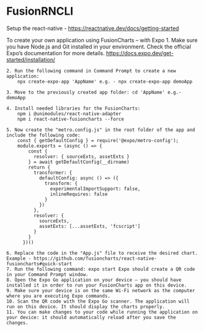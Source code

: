 # FusionRNCLI
Setup the react-native - https://reactnative.dev/docs/getting-started

To create your own application using FusionCharts – with Expo
		1. Make sure you have Node.js and Git installed in your environment. Check the official Expo’s documentation for more details.
		https://docs.expo.dev/get-started/installation/
  
	2. Run the following command in Command Prompt to create a new application:
		npx create-expo-app 'AppName' e.g. - npx create-expo-app demoApp	
  
	3. Move to the previously created app folder: cd 'AppName' e.g.- demoApp
 
	4. Install needed libraries for the FusionCharts:
		npm i @unimodules/react-native-adapter
		npm i react-native-fusioncharts --force	
  
	5. Now create the "metro.config.js" in the root folder of the app and include the following code:
		const { getDefaultConfig } = require('@expo/metro-config');
		module.exports = (async () => {
			const {
			  resolver: { sourceExts, assetExts }
			} = await getDefaultConfig(__dirname)
			return {
			  transformer: {
				defaultConfig: async () => ({
				  transform: {
					experimentalImportSupport: false,
					inlineRequires: false
				  }
				})
			  },
			  resolver: {
				sourceExts,
				assetExts: [...assetExts, 'fcscript']
			  }
			}
		  })()
		  
	6. Replace the code in the "App.js" file to receive the desired chart. Example - https://github.com/fusioncharts/react-native-fusioncharts#quick-start
	7. Run the following command: expo start Expo should create a QR code in your Command Prompt window.
	8. Open the Expo Go application on your device – you should have installed it in order to run your FusionCharts app on this device.
	9. Make sure your device is on the same Wi-Fi network as the computer where you are executing Expo commands.
	10. Scan the QR code with the Expo Go scanner. The application will run on this device. It should display the charts properly.
	11. You can make changes to your code while running the application on your device: it should automatically reload after you save the changes.
 
